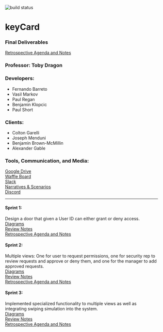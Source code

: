 ![build status](https://circleci.com/gh/paulr4321/keyCard.png?circle-token=circle-token "Master Build Status")

# keyCard

<h3> Final Deliverables </h3>
<a href="https://docs.google.com/document/d/1rjryRx4Jz7yd7Djz8XQqli0mmcw_d5RPO905zWnB_vU/edit?usp=sharing" target="_blank">Retrospective Agenda and Notes</a> <br>

<h3>Professor: Toby Dragon</h3>

<h3>Developers:</h3>

<ul>
  <li>Fernando Barreto</li>
  <li>Vasil Markov</li>
  <li>Paul Regan</li>
  <li>Benjamin Klopcic</li>
  <li>Paul Short</li>
</ul>

<h3>Clients:</h3>

<ul>
  <li>Colton Garelli</li>
  <li>Joseph Menduni</li>
  <li>Benjamin Brown-McMillin</li>
  <li>Alexander Gable</li>
</ul>

<h3>Tools, Communication, and Media:</h3>

<a href="https://drive.google.com/drive/folders/1lJ2khFk3V6X8tz4FlRm16Vi0ld-8amAa?usp=sharing" target="_blank">Google Drive</a> <br>
<a href="https://waffle.io/paulr4321/keyCard" target="_blank">Waffle Board</a> <br>
<a href="https://ezclapboyz.slack.com/messages/C9JNNDYH3/" target="_blank">Slack</a> <br>
<a href="https://docs.google.com/document/d/1GgZdVfYEUbkyT8Jr53fQ21ojwOsOdY-uOHtklbvks50/edit?usp=sharing" target="_blank">Narratives & Scenarios</a> <br>
<a href="https://discord.gg/WJAECsm">Discord</a> <br>

<hr>

<h4>Sprint 1:</h4> Design a door that given a User ID can either grant or deny access. <br>
<a href="https://drive.google.com/open?id=1ioKrIsPzj_Qx1S29JXjQ8oasrmSkIhZ8" target="_blank">Diagrams</a> <br>
<a href="https://drive.google.com/open?id=1iCmnYO0t3EkE7W1LOHyIvmM276L2LTNH41HdcP9hfNE" target="_blank">Review Notes</a> <br>
<a href="https://drive.google.com/open?id=1Tb0tsgK87yBSG3024-oeEL2KwOporxNpCx1GOIYB81s" target="_blank">Retrospective Agenda and Notes</a> <br>

<h4>Sprint 2:</h4> Multiple views: One for user to request permissions, one for security rep to review requests and approve or deny them, and one for the manager to add approved requests.<br>
<a href="https://drive.google.com/open?id=10qDAGomSN0yZDXwBpHtdP1y3IK7lVqkg" target="_blank">Diagrams</a> <br>
<a href="https://drive.google.com/open?id=1IzJgSj2vcdEQp0K_ol4MOgQOs62ouJOgfKnZA9E3lRw" target="_blank">Review Notes</a> <br>
<a href="https://drive.google.com/open?id=1Cn7M8kBUx1TLvQu708VXMkk76jaqTJ9g0m6dPkJHpEE" target="_blank">Retrospective Agenda and Notes</a> <br>

<h4>Sprint 3:</h4> Implemented specialized functionality to multiple views as well as integrating swiping simulation into the system. <br>
<a href="https://drive.google.com/drive/folders/1VYipcm4iTbMyvkNZOVqdHhZtQQf6Zr-3" target="_blank">Diagrams</a> <br>
<a href="https://docs.google.com/document/d/1stRDuOXCBOykKsJPTpP5tyZ-BFwNHzQz4ciUIMBKUMM/edit?usp=sharing">Review Notes</a> <br>
<a href="https://docs.google.com/document/d/1rjryRx4Jz7yd7Djz8XQqli0mmcw_d5RPO905zWnB_vU/edit?usp=sharing" target="_blank">Retrospective Agenda and Notes</a> <br>
